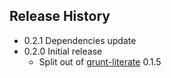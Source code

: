 ## Release History

- 0.2.1 Dependencies update
- 0.2.0 Initial release
	- Split out of [grunt-literate](https://github.com/phadej/grunt-literate) 0.1.5
